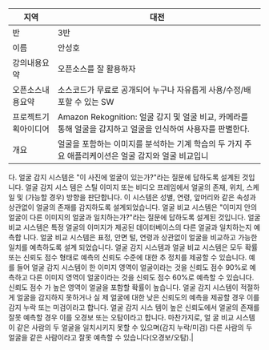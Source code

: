 |지역|대전|
|-|-|
|반|3반|
|이름|안성호|
|강의내용요약|오픈소스를 잘 활용하자|
|오픈소스내용요약|소스코드가 무료로 공개되어 누구나 자유롭게 사용/수정/배포할 수 있는 SW|
|프로젝트기획아이디어|Amazon Rekognition: 얼굴 감지 및 얼굴 비교, 카메라를 통해 얼굴을 감지하고 얼굴을 인식하여 사용자를 판별한다.|
|개요|얼굴을 포함하는 이미지를 분석하는 기계 학습의 두 가지 주요 애플리케이션은 얼굴 감지와 얼굴 비교입니
다. 얼굴 감지 시스템은 "이 사진에 얼굴이 있는가?"라는 질문에 답하도록 설계된 것입니다. 얼굴 감지 시스
템은 스틸 이미지 또는 비디오 프레임에서 얼굴의 존재, 위치, 스케일 및 (가능할 경우) 방향을 판단합니다.
이 시스템은 성별, 연령, 앞머리와 같은 속성과 상관없이 얼굴의 존재를 감지하도록 설계되었습니다.
얼굴 비교 시스템은 "이미지 안의 얼굴이 다른 이미지의 얼굴과 일치하는가?"라는 질문에 답하도록 설계된
것입니다. 얼굴 비교 시스템은 특정 얼굴의 이미지가 제공된 데이터베이스의 다른 얼굴과 일치하는지 예측합
니다. 얼굴 비교 시스템은 표정, 안면 털, 연령과 상관없이 얼굴을 비교하고 가능한 일치를 예측하도록 설계
되었습니다.
얼굴 감지 시스템과 얼굴 비교 시스템은 모두 확률 또는 신뢰도 점수 형태로 예측의 신뢰도 수준에 대한 추
정치를 제공할 수 있습니다. 예를 들어 얼굴 감지 시스템이 한 이미지 영역이 얼굴이라는 것을 신뢰도 점수
90%로 예측하고 다른 이미지 영역이 얼굴이라는 것을 신뢰도 점수 60%로 예측할 수 있습니다. 신뢰도 점수
가 높은 영역이 얼굴을 포함할 확률이 높습니다. 얼굴 감지 시스템이 적절하게 얼굴을 감지하지 못하거나 실
제 얼굴에 대한 낮은 신뢰도의 예측을 제공할 경우 이를 감지 누락 또는 미검이라고 합니다. 얼굴 감지 시스
템이 높은 신뢰도에서 얼굴의 존재를 잘못 예측할 경우 이를 오경보 또는 오탐이라고 합니다. 마찬가지로, 얼
굴 비교 시스템이 같은 사람의 두 얼굴을 일치시키지 못할 수 있으며(감지 누락/미검) 다른 사람의 두 얼굴을
같은 사람이라고 잘못 예측할 수 있습니다(오경보/오탐).|
